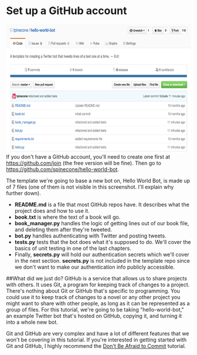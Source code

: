 
# Set up a GitHub account
<img src="Screen Shot 2016-07-12 at 10.58.03 PM.png" height="350"><br>
If you don't have a GitHub account, you'll need to create one first at https://github.com/join (the free version will be fine). Then go to https://github.com/spinecone/hello-world-bot.

The template we're going to base a new bot on, Hello World Bot, is made up of 7 files (one of them is not visible in this screenshot. I'll explain why further down).
* **README.md** is a file that most GitHub repos have. It describes what the project does and how to use it.
* **book.txt** is where the text of a book will go.
* **book_manager.py** handles the logic of getting lines out of our book file, and deleting them after they're tweeted.
*  **bot.py** handles authenticating with Twitter and posting tweets.
*  **tests.py** tests that the bot does what it's supposed to do. We'll cover the basics of unit testing in one of the last chapters.
*  Finally, **secrets.py** will hold our authentication secrets which we'll cover in the next section. **secrets.py** is not included in the template repo since we don't want to make our authentication info publicly accessible.

##What did we just do?
GitHub is a service that allows us to share projects with others. It uses Git, a program for keeping track of changes to a project. There's nothing about Git or GitHub that's specific to programming. You could use it to keep track of changes to a novel or any other project you might want to share with other people, as long as it can be represented as a group of files. For this tutorial, we're going to be taking "hello-world-bot," an example Twitter bot that's hosted on GitHub, copying it, and turning it into a whole new bot.

Git and GitHub are very complex and have a lot of different features that we won't be covering in this tutorial. If you're interested in getting started with Git and GitHub, I highly recommend the <a href="https://dont-be-afraid-to-commit.readthedocs.io/en/latest/">Don't Be Afraid to Commit</a> tutorial.


